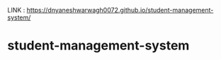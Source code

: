LINK : https://dnyaneshwarwagh0072.github.io/student-management-system/
# student-management-system
